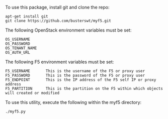 To use this package, install git and clone the repo:

```
apt-get install git
git clone https://github.com/busterswt/myf5.git
```

The following OpenStack environment variables must be set:

```
OS_USERNAME
OS_PASSWORD
OS_TENANT_NAME
OS_AUTH_URL
```

The following F5 environment variables must be set:

```
F5_USERNAME       This is the username of the F5 or proxy user
F5_PASSWORD       This is the password of the F5 or proxy user
F5_ENDPOINT       This is the IP address of the F5 self IP or proxy address
F5_PARTITION      This is the partition on the F5 within which objects will created or modified
```

To use this utility, execute the following within the myf5 directory:

```
./myf5.py
```

